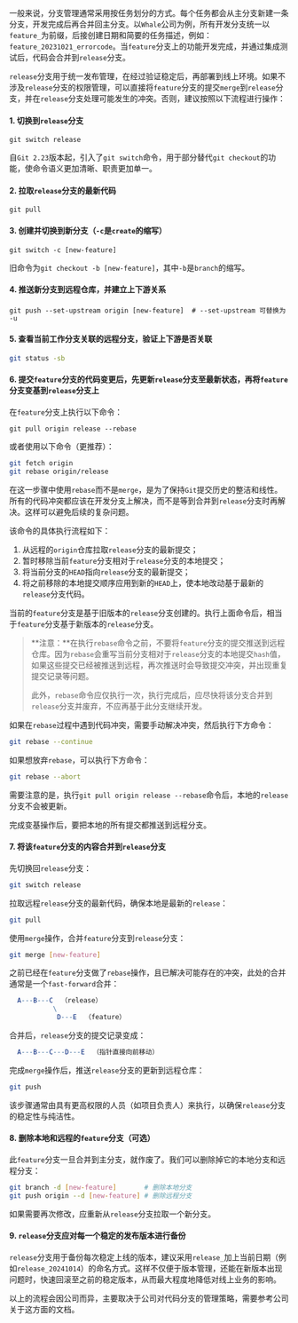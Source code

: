 一般来说，分支管理通常采用按任务划分的方式。每个任务都会从主分支新建一条分支，开发完成后再合并回主分支。以`Whale`公司为例，所有开发分支统一以`feature_`为前缀，后接创建日期和简要的任务描述，例如：`feature_20231021_errorcode`。当`feature`分支上的功能开发完成，并通过集成测试后，代码会合并到`release`分支。

`release`分支用于统一发布管理，在经过验证稳定后，再部署到线上环境。如果不涉及`release`分支的权限管理，可以直接将`feature`分支的提交`merge`到`release`分支，并在`release`分支处理可能发生的冲突。否则，建议按照以下流程进行操作：

#### 1. 切换到`release`分支

   ```shell
   git switch release
   ```

自`Git 2.23`版本起，引入了`git switch`命令，用于部分替代`git checkout`的功能，使命令语义更加清晰、职责更加单一。

#### 2. 拉取`release`分支的最新代码

   ```shell
   git pull
   ```

#### 3. 创建并切换到新分支（`-c`是`create`的缩写）

   ```shell
   git switch -c [new-feature]
   ```

旧命令为`git checkout -b [new-feature]`，其中`-b`是`branch`的缩写。

#### 4. 推送新分支到远程仓库，并建立上下游关系

   ```shell
   git push --set-upstream origin [new-feature]  # --set-upstream 可替换为 -u
   ```

#### 5. 查看当前工作分支关联的远程分支，验证上下游是否关联

   ```bash
   git status -sb
   ```

#### 6. 提交`feature`分支的代码变更后，先更新`release`分支至最新状态，再将`feature`分支变基到`release`分支上

在`feature`分支上执行以下命令：

   ```shell
   git pull origin release --rebase
   ```
或者使用以下命令（更推荐）：

```sh
git fetch origin
git rebase origin/release
```

在这一步骤中使用`rebase`而不是`merge`，是为了保持`Git`提交历史的整洁和线性。所有的代码冲突都应该在开发分支上解决，而不是等到合并到`release`分支时再解决。这样可以避免后续的复杂问题。

该命令的具体执行流程如下：

1. 从远程的`origin`仓库拉取`release`分支的最新提交；
2. 暂时移除当前`feature`分支相对于`release`分支的本地提交；
3. 将当前分支的`HEAD`指向`release`分支的最新提交；
4. 将之前移除的本地提交顺序应用到新的`HEAD`上，使本地改动基于最新的`release`分支代码。

当前的`feature`分支是基于旧版本的`release`分支创建的。执行上面命令后，相当于`feature`分支基于新版本的`release`分支。

> **注意：**在执行`rebase`命令之前，不要将`feature`分支的提交推送到远程仓库。因为`rebase`会重写当前分支相对于`release`分支的本地提交`hash`值，如果这些提交已经被推送到远程，再次推送时会导致提交冲突，并出现重复提交记录等问题。
>
> 此外，`rebase`命令应仅执行一次，执行完成后，应尽快将该分支合并到`release`分支并废弃，不应再基于此分支继续开发。

如果在`rebase`过程中遇到代码冲突，需要手动解决冲突，然后执行下方命令：

```sh
git rebase --continue
```

如果想放弃`rebase`，可以执行下方命令：

```sh
git rebase --abort
```

需要注意的是，执行`git pull origin release --rebase`命令后，本地的`release`分支不会被更新。

完成变基操作后，要把本地的所有提交都推送到远程分支。

#### 7. 将该`feature`分支的内容合并到`release`分支

先切换回`release`分支：

```sh
git switch release
```

拉取远程`release`分支的最新代码，确保本地是最新的`release`：

```sh
git pull
```

使用`merge`操作，合并`feature`分支到`release`分支：

```sh
git merge [new-feature]
```

之前已经在`feature`分支做了`rebase`操作，且已解决可能存在的冲突，此处的合并通常是一个`fast-forward`合并：

```mathematica
  A---B---C  （release）
           \
            D---E  （feature）
```

合并后，`release`分支的提交记录变成：

```mathematica
  A---B---C---D---E  （指针直接向前移动）
```

完成`merge`操作后，推送`release`分支的更新到远程仓库：

```sh
git push
```

该步骤通常由具有更高权限的人员（如项目负责人）来执行，以确保`release`分支的稳定性与纯洁性。

#### 8. 删除本地和远程的`feature`分支（可选）

此`feature`分支一旦合并到主分支，就作废了。我们可以删除掉它的本地分支和远程分支：

```sh
git branch -d [new-feature]       # 删除本地分支
git push origin --d [new-feature] # 删除远程分支
```

如果需要再次修改，应重新从`release`分支拉取一个新分支。

#### 9. `release`分支应对每一个稳定的发布版本进行备份

`release`分支用于备份每次稳定上线的版本，建议采用`release_`加上当前日期（例如`release_20241014`）的命名方式。这样不仅便于版本管理，还能在新版本出现问题时，快速回滚至之前的稳定版本，从而最大程度地降低对线上业务的影响。

以上的流程会因公司而异，主要取决于公司对代码分支的管理策略，需要参考公司关于这方面的文档。